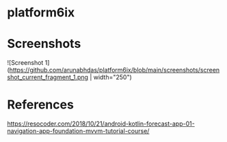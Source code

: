 # platform6ix


# Screenshots
![Screenshot 1](https://github.com/arunabhdas/platform6ix/blob/main/screenshots/screenshot_current_fragment_1.png | width="250")


# References

https://resocoder.com/2018/10/21/android-kotlin-forecast-app-01-navigation-app-foundation-mvvm-tutorial-course/


